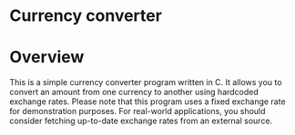 # Currency converter

# Overview

This is a simple currency converter program written in C. It allows you to convert an amount from one currency to another using hardcoded exchange rates. Please note that this program uses a fixed exchange rate for demonstration purposes. For real-world applications, you should consider fetching up-to-date exchange rates from an external source.
